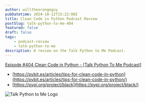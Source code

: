 ```yaml
---
author: willtheorangeguy
pubDatetime: 2024-10-12T15:22:00Z
title: Clean Code in Python Podcast Review
postSlug: talk-python-to-me-404
featured: false
draft: false
tags:
    - podcast-review
    - talk-python-to-me
description: A review on the Talk Python to Me Podcast.
---
```


[Episode #404 Clean Code in Python - [Talk Python To Me Podcast]](https://talkpython.fm/episodes/show/404/clean-code-in-python)

-   [https://pybit.es/articles/tips-for-clean-code-in-python](https://pybit.es/articles/tips-for-clean-code-in-python/)
-   [https://pypi.org/project/black](https://pypi.org/project/black/)

![Talk Python to Me Logo](https://is1-ssl.mzstatic.com/image/thumb/Podcasts221/v4/6c/5d/00/6c5d001b-99f2-1312-ef93-d0791d6aca54/mza_17000424926567884148.jpg/300x300bb.webp)

